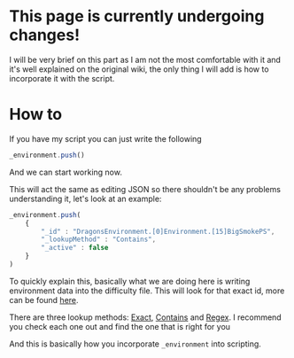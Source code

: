 # This page is currently undergoing changes!

I will be very brief on this part as I am not the most comfortable with it and it's well explained on the original wiki, the only thing I will add is how to incorporate it with the script.

# How to
If you have my script you can just write the following
```js
_environment.push()
```
And we can start working now.

This will act the same as editing JSON so there shouldn't be any problems understanding it, let's look at an example:
```js
_environment.push(
    {
        "_id" : "DragonsEnvironment.[0]Environment.[15]BigSmokePS",
        "_lookupMethod" : "Contains",
        "_active" : false
    }
)
```
To quickly explain this, basically what we are doing here is writing environment data into the difficulty file. This will look for that exact id, more can be found [here](https://github.com/StormPacer/How-to-Noodle/tree/main/Chroma%20Logs).

There are three lookup methods: [Exact](https://github.com/stormpacer/how-to-noodle/blob/main/how-tos/exact/README.md), [Contains](https://github.com/stormpacer/how-to-noodle/blob/main/how-tos/contains/README.md) and [Regex](https://github.com/stormpacer/how-to-noodle/blob/main/how-tos/regex/README.md/). I recommend you check each one out and find the one that is right for you

And this is basically how you incorporate `_environment` into scripting.

